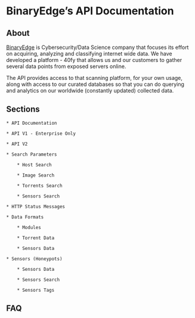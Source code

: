 # BinaryEdge’s API Documentation


## About



[BinaryEdge](http://localhost:8001/) is Cybersecurity/Data Science company that focuses its effort on acquiring, analyzing and classifying internet wide data. We have developed a platform - 40fy that allows us and our customers to gather several data points from exposed servers online.

The API provides access to that scanning platform, for your own usage, along with access to our curated databases so that you can do querying and analytics on our worldwide (constantly updated) collected data.

## Sections

    * API Documentation

    * API V1 - Enterprise Only

    * API V2
    
    * Search Parameters
    
        * Host Search
    
        * Image Search
    
        * Torrents Search
    
        * Sensors Search
    
    * HTTP Status Messages
    
    * Data Formats
    
        * Modules
    
        * Torrent Data
    
        * Sensors Data
    
    * Sensors (Honeypots)
    
        * Sensors Data
    
        * Sensors Search
    
        * Sensors Tags



## FAQ